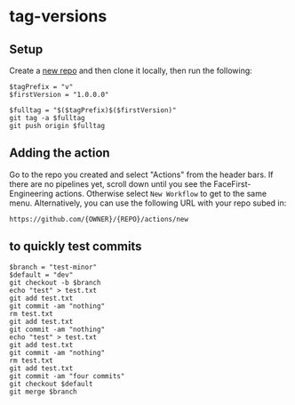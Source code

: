 # tag-versions

## Setup
Create a [new repo](https://github.com/new) and then clone it locally, then run the following:
```
$tagPrefix = "v"
$firstVersion = "1.0.0.0"

$fulltag = "$($tagPrefix)$($firstVersion)"
git tag -a $fulltag
git push origin $fulltag
```

## Adding the action
Go to the repo you created and select "Actions" from the header bars. If there are no pipelines yet, scroll down until you see the FaceFirst-Engineering actions. Otherwise select `New Workflow` to get to the same menu. Alternatively, you can use the following URL with your repo subed in:
```
https://github.com/{OWNER}/{REPO}/actions/new
```

## to quickly test commits
```
$branch = "test-minor"
$default = "dev"
git checkout -b $branch
echo "test" > test.txt
git add test.txt
git commit -am "nothing"
rm test.txt
git add test.txt
git commit -am "nothing"
echo "test" > test.txt
git add test.txt
git commit -am "nothing"
rm test.txt
git add test.txt
git commit -am "four commits"
git checkout $default
git merge $branch 
```
